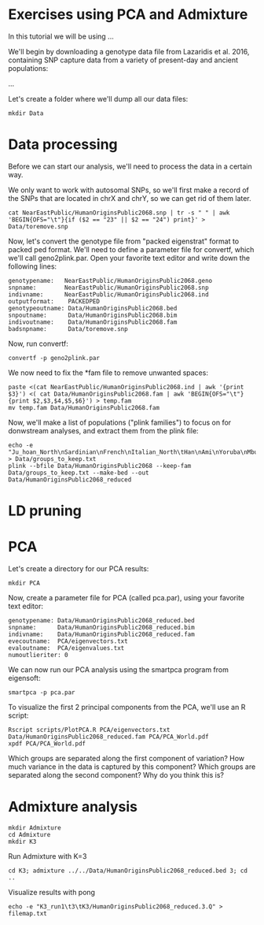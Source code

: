Exercises using PCA and Admixture
===============

In this tutorial we will be using ...

We'll begin by downloading a genotype data file from Lazaridis et al. 2016, containing SNP capture data from a variety of present-day and ancient populations:

...

Let's create a folder where we'll dump all our data files:

```
mkdir Data
```

# Data processing

Before we can start our analysis, we'll need to process the data in a certain way.

We only want to work with autosomal SNPs, so we'll first make a record of the SNPs that are located in chrX and chrY, so we can get rid of them later.

```
cat NearEastPublic/HumanOriginsPublic2068.snp | tr -s " " | awk 'BEGIN{OFS="\t"}{if ($2 == "23" || $2 == "24") print}' > Data/toremove.snp
```

Now, let's convert the genotype file from "packed eigenstrat" format to packed ped format. We'll need to define a parameter file for convertf, which we'll call geno2plink.par. Open your favorite text editor and write down the following lines:


```
genotypename:   NearEastPublic/HumanOriginsPublic2068.geno
snpname:        NearEastPublic/HumanOriginsPublic2068.snp
indivname:      NearEastPublic/HumanOriginsPublic2068.ind
outputformat:    PACKEDPED
genotypeoutname: Data/HumanOriginsPublic2068.bed
snpoutname:      Data/HumanOriginsPublic2068.bim
indivoutname:    Data/HumanOriginsPublic2068.fam
badsnpname:      Data/toremove.snp
```

Now, run convertf:

```
convertf -p geno2plink.par
```

We now need to fix the *fam file to remove unwanted spaces:

```
paste <(cat NearEastPublic/HumanOriginsPublic2068.ind | awk '{print $3}') <( cat Data/HumanOriginsPublic2068.fam | awk 'BEGIN{OFS="\t"}{print $2,$3,$4,$5,$6}') > temp.fam
mv temp.fam Data/HumanOriginsPublic2068.fam
```

Now, we'll make a list of populations ("plink families") to focus on for donwstream analyses, and extract them from the plink file:

```
echo -e "Ju_hoan_North\nSardinian\nFrench\nItalian_North\tHan\nAmi\nYoruba\nMbuti\nPapuan\nOrcadian\nMayan\nKaritiana" > Data/groups_to_keep.txt
plink --bfile Data/HumanOriginsPublic2068 --keep-fam Data/groups_to_keep.txt --make-bed --out Data/HumanOriginsPublic2068_reduced
```

# LD pruning


# PCA

Let's create a directory for our PCA results:
```
mkdir PCA
```

Now, create a parameter file for PCA (called pca.par), using your favorite text editor:

```
genotypename: Data/HumanOriginsPublic2068_reduced.bed
snpname:      Data/HumanOriginsPublic2068_reduced.bim
indivname:    Data/HumanOriginsPublic2068_reduced.fam
evecoutname:  PCA/eigenvectors.txt
evaloutname:  PCA/eigenvalues.txt
numoutlieriter: 0
```

We can now run our PCA analysis using the smartpca program from eigensoft:

```
smartpca -p pca.par
```

To visualize the first 2 principal components from the PCA, we'll use an R script:

```
Rscript scripts/PlotPCA.R PCA/eigenvectors.txt Data/HumanOriginsPublic2068_reduced.fam PCA/PCA_World.pdf
xpdf PCA/PCA_World.pdf
```

Which groups are separated along the first component of variation? How much variance in the data is captured by this component? Which groups are separated along the second component? Why do you think this is?

# Admixture analysis

```
mkdir Admixture
cd Admixture
mkdir K3
```

Run Admixture with K=3

```
cd K3; admixture ../../Data/HumanOriginsPublic2068_reduced.bed 3; cd ..

```

Visualize results with pong

```
echo -e "K3_run1\t3\tK3/HumanOriginsPublic2068_reduced.3.Q" > filemap.txt

```
